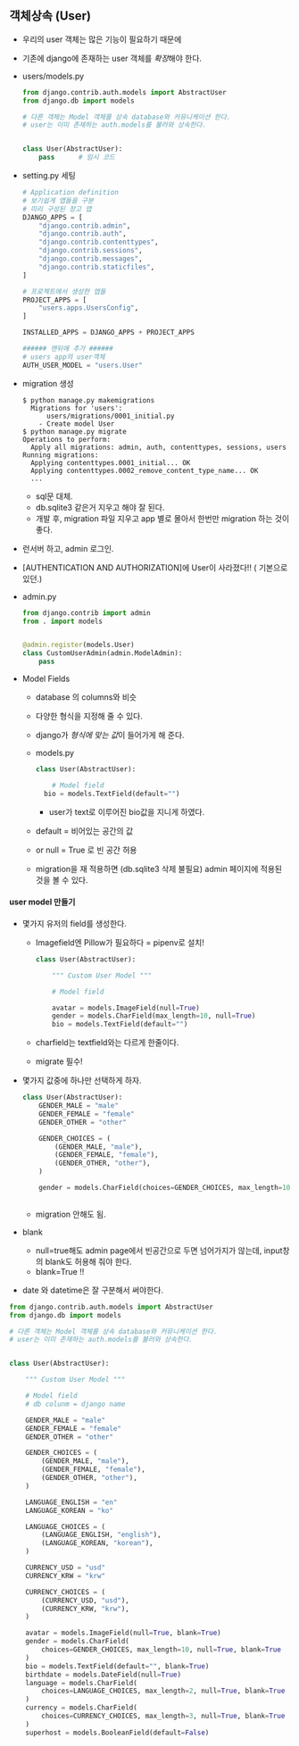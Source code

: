 ## 객체상속 (User)

* 우리의 user 객체는 많은 기능이 필요하기 때문에

* 기존에 django에 존재하는 user 객체를 *확장*해야 한다.

* users/models.py

  ```python
  from django.contrib.auth.models import AbstractUser
  from django.db import models
  
  # 다른 객체는 Model 객체를 상속 database와 커뮤니케이션 한다.
  # user는 이미 존재하는 auth.models를 불러와 상속한다.
  
  
  class User(AbstractUser):
      pass		# 임시 코드
  
  ```

  

* setting.py 세팅

  ```python
  # Application definition
  # 보기쉽게 앱들을 구분
  # 미리 구성된 장고 앱
  DJANGO_APPS = [
      "django.contrib.admin",
      "django.contrib.auth",
      "django.contrib.contenttypes",
      "django.contrib.sessions",
      "django.contrib.messages",
      "django.contrib.staticfiles",
  ]
  
  # 프로젝트에서 생성한 앱들
  PROJECT_APPS = [
      "users.apps.UsersConfig",
  ]
  
  INSTALLED_APPS = DJANGO_APPS + PROJECT_APPS
  
  ###### 맨뒤에 추가 ######
  # users app의 user객체
  AUTH_USER_MODEL = "users.User"
  ```

* migration 생성

  ```shell
  $ python manage.py makemigrations
  	Migrations for 'users':
    	users/migrations/0001_initial.py
      - Create model User
  $ python manage.py migrate
  Operations to perform:
    Apply all migrations: admin, auth, contenttypes, sessions, users
  Running migrations:
    Applying contenttypes.0001_initial... OK
    Applying contenttypes.0002_remove_content_type_name... OK
    ...
  ```

  * sql문 대체.
  * db.sqlite3 같은거 지우고 해야 잘 된다.
  * 개발 후, migration 파일 지우고 app 별로 몰아서 한번만 migration 하는 것이 좋다.

* 런서버 하고, admin 로그인.

* [AUTHENTICATION AND AUTHORIZATION]에 User이 사라졌다!! ( 기본으로 있던.)

* admin.py

  ```python
  from django.contrib import admin
  from . import models
  
  
  @admin.register(models.User)
  class CustomUserAdmin(admin.ModelAdmin):
      pass
  ```

* Model Fields

  * database 의 columns와 비슷

  * 다양한 형식을 지정해 줄 수 있다.

  * django가 *형식에 맞는 값*이 들어가게 해 준다.

  * models.py
  
    ```python
    class User(AbstractUser):
    
        # Model field
      bio = models.TextField(default="")
    ```
  
    * user가 text로 이루어진 bio값을 지니게 하였다.
    
  * default  = 비어있는 공간의 값
    
  * or null = True 로 빈 공간 허용
    
  * migration을 재 적용하면 (db.sqlite3 삭제 불필요) admin 페이지에 적용된 것을 볼 수 있다.



#### user model 만들기

* 몇가지 유저의 field를 생성한다.

  * Imagefield엔 Pillow가 필요하다 = pipenv로 설치!

    ```python
    class User(AbstractUser):
    
        """ Custom User Model """
    
        # Model field
    
        avatar = models.ImageField(null=True)
        gender = models.CharField(max_length=10, null=True)
        bio = models.TextField(default="")
    ```

  * charfield는 textfield와는 다르게 한줄이다.

  * migrate 필수!

* 몇가지 값중에 하나만 선택하게 하자.

  ```python
  class User(AbstractUser):
      GENDER_MALE = "male"
      GENDER_FEMALE = "female"
      GENDER_OTHER = "other"
  
      GENDER_CHOICES = (
          (GENDER_MALE, "male"),
          (GENDER_FEMALE, "female"),
          (GENDER_OTHER, "other"),
      )
  
      gender = models.CharField(choices=GENDER_CHOICES, max_length=10, null=True)
     
  
  ```

  * migration 안해도 됨.

* blank

  * null=true해도 admin page에서 빈공간으로 두면 넘어가지가 않는데, input창의 blank도 허용해 줘야 한다.
  * blank=True !!

* date 와 datetime은 잘 구분해서 써야한다.

```python
from django.contrib.auth.models import AbstractUser
from django.db import models

# 다른 객체는 Model 객체를 상속 database와 커뮤니케이션 한다.
# user는 이미 존재하는 auth.models를 불러와 상속한다.


class User(AbstractUser):

    """ Custom User Model """

    # Model field
    # db colunm = django name

    GENDER_MALE = "male"
    GENDER_FEMALE = "female"
    GENDER_OTHER = "other"

    GENDER_CHOICES = (
        (GENDER_MALE, "male"),
        (GENDER_FEMALE, "female"),
        (GENDER_OTHER, "other"),
    )

    LANGUAGE_ENGLISH = "en"
    LANGUAGE_KOREAN = "ko"

    LANGUAGE_CHOICES = (
        (LANGUAGE_ENGLISH, "english"),
        (LANGUAGE_KOREAN, "korean"),
    )

    CURRENCY_USD = "usd"
    CURRENCY_KRW = "krw"

    CURRENCY_CHOICES = (
        (CURRENCY_USD, "usd"),
        (CURRENCY_KRW, "krw"),
    )

    avatar = models.ImageField(null=True, blank=True)
    gender = models.CharField(
        choices=GENDER_CHOICES, max_length=10, null=True, blank=True
    )
    bio = models.TextField(default="", blank=True)
    birthdate = models.DateField(null=True)
    language = models.CharField(
        choices=LANGUAGE_CHOICES, max_length=2, null=True, blank=True
    )
    currency = models.CharField(
        choices=CURRENCY_CHOICES, max_length=3, null=True, blank=True
    )
    superhost = models.BooleanField(default=False)
```



